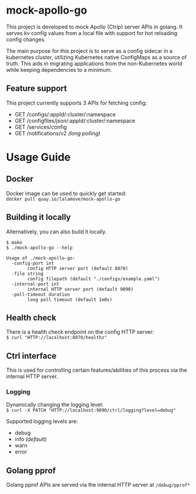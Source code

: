 # mock-apollo-go
This project is developed to mock Apollo (Ctrip) server APIs in golang.
It serves kv config values from a local file with support for hot reloading config changes.

The main purpose for this project is to serve as a config sidecar in a kubernetes cluster,
utilizing Kubernetes native ConfigMaps as a source of truth. This aids in migrating applications from the non-Kubernetes world while keeping dependencies to a minimum.

## Feature support
This project currently supports 3 APIs for fetching config:
* GET /configs/:appId/:cluster/:namespace
* GET /configfiles/json/:appId/:cluster/:namespace
* GET /services/config
* GET /notifications/v2 _(long polling)_

# Usage Guide

## Docker
Docker image can be used to quickly get started:\
`docker pull quay.io/lalamove/mock-apollo-go`

## Building it locally
Alternatively, you can also build it locally.

`$ make`\
`$ ./mock-apollo-go --help`
```
Usage of ./mock-apollo-go:
  -config-port int
        config HTTP server port (default 8070)
  -file string
        config filepath (default "./configs/example.yaml")
  -internal-port int
        internal HTTP server port (default 9090)
  -poll-timeout duration
        long poll timeout (default 1m0s)
```

## Health check
There is a health check endpoint on the config HTTP server:\
`$ curl "HTTP://localhost:8070/healthz"`

## Ctrl interface
This is used for controlling certain features/abilities of this process via the internal HTTP server.

### Logging
Dynamically changing the logging level:\
`$ curl -X PATCH "HTTP://localhost:9090/ctrl/logging?level=debug"`

Supported logging levels are:
* debug
* info _(default)_
* warn
* error

## Golang pprof
Golang pprof APIs are served via the internal HTTP server at `/debug/pprof*`